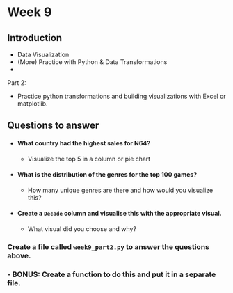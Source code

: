 # Week 9 

## Introduction 

- Data Visualization
- (More) Practice with Python & Data Transformations
- 
Part 2: 
- Practice python transformations and building visualizations with Excel or matplotlib.

## Questions to answer
- #### What country had the highest sales for N64?
  - Visualize the top 5 in a column or pie chart
- #### What is the distribution of the genres for the top 100 games?
  - How many unique genres are there and how would you visualize this?
- #### Create a `Decade` column and visualise this with the appropriate visual.
  - What visual did you choose and why? 

### Create a file called `week9_part2.py` to answer the questions above. 

### - BONUS: Create a function to do this and put it in a separate file. 
